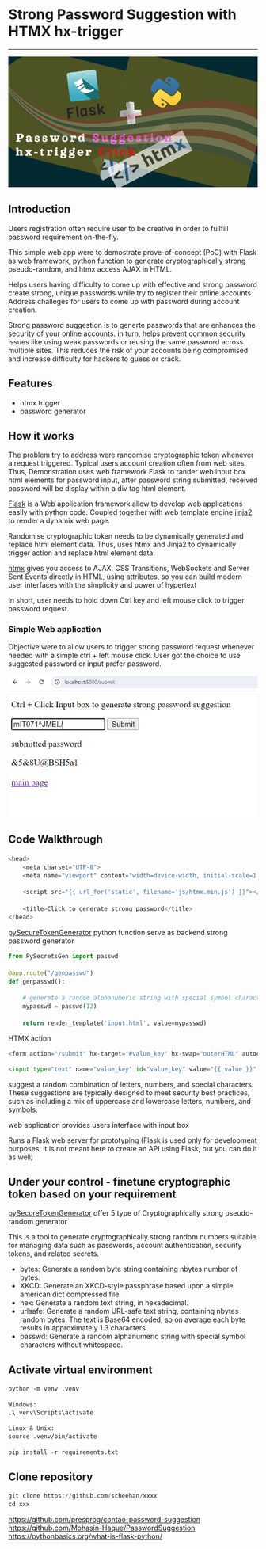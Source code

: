 # Strong Password Suggestion with HTMX hx-trigger

---

![intro](/images/htmx_password_generator.png)

## Introduction

Users registration often require user to be creative in order to fullfill password requirement on-the-fly. 

This simple web app were to demostrate prove-of-concept (PoC) with Flask as web framework, python function to generate cryptographically strong pseudo-random, and htmx access AJAX in HTML. 

Helps users having difficulty to come up with effective and strong password create strong, unique passwords while try to register their online accounts. Address challeges for users to come up with password during account creation.

Strong password suggestion is to generte passwords that are enhances the security of your online accounts. in turn, helps prevent common security issues like using weak passwords or reusing the same password across multiple sites. This reduces the risk of your accounts being compromised and increase difficulty for hackers to guess or crack.

## Features

- htmx trigger 
- password generator

## How it works

The problem try to address were randomise cryptographic token whenever a request triggered. Typical users account creation often from web sites. Thus, Demonstration uses web framework Flask to rander web input box html elements for password input, after password string submitted, received password will be display within a div tag html element.

[Flask][2] is a Web application framework allow to develop web applications easily with python code. Coupled together with web template engine [jinja2][3] to render a dynamix web page. 

Randomise cryptographic token needs to be dynamically generated and replace html element data. Thus, uses htmx and Jinja2 to dynamically trigger action and replace html element data.

[htmx][1] gives you access to AJAX, CSS Transitions, WebSockets and Server Sent Events directly in HTML, using attributes, so you can build modern user interfaces with the simplicity and power of hypertext

In short, user needs to hold down Ctrl key and left mouse click to trigger password request.

### Simple Web application

Objective were to allow users to trigger strong password request whenever needed with a simple ctrl + left mouse click. User got the choice to use suggested password or input prefer password.

![web UI](/images/web_UI_interface.png)

## Code Walkthrough

```python
<head>
    <meta charset="UTF-8">
    <meta name="viewport" content="width=device-width, initial-scale=1.0">

    <script src="{{ url_for('static', filename='js/htmx.min.js') }}"></script>

    <title>Click to generate strong password</title>
</head>
```

[pySecureTokenGenerator][4] python function serve as backend strong password generator

```python
from PySecretsGen import passwd

@app.route("/genpasswd")
def genpasswd():
    
    # generate a random alphanumeric string with special symbol characters without whitespace.  
    mypasswd = passwd(12)
    
    return render_template('input.html', value=mypasswd)
```

HTMX action

```python
<form action="/submit" hx-target="#value_key" hx-swap="outerHTML" autocomplete="off" method="post" >

```

```python
<input type="text" name="value_key" id="value_key" value="{{ value }}" hx-get="/genpasswd" hx-trigger="click[ctrlKey] delay:1s" hx-swap="outerHTML" hx-params="not value_key"/>

```



suggest a random combination of letters, numbers, and special characters. These suggestions are typically designed to meet security best practices, such as including a mix of uppercase and lowercase letters, numbers, and symbols.

web application provides users interface with input box 

Runs a Flask web server for prototyping (Flask is used only for development purposes, it is not meant here to create an API using Flask, but you can do it as well)

## Under your control - finetune cryptographic token based on your requirement

[pySecureTokenGenerator][4] offer 5 type of Cryptographically strong pseudo-random generator

This is a tool to generate cryptographically strong random numbers suitable for managing data such as passwords, account authentication, security tokens, and related secrets.

- bytes: Generate a random byte string containing nbytes number of bytes.
- XKCD: Generate an XKCD-style passphrase based upon a simple american dict compressed file.
- hex: Generate a random text string, in hexadecimal.
- urlsafe: Generate a random URL-safe text string, containing nbytes random bytes. The text is Base64 encoded, so on average each byte results in approximately 1.3 characters.
- passwd: Generate a random alphanumeric string with special symbol characters without whitespace.

## Activate virtual environment

```
python -m venv .venv

Windows:
.\.venv\Scripts\activate

Linux & Unix:
source .venv/bin/activate

pip install -r requirements.txt

```
## Clone repository
```python
git clone https://github.com/scheehan/xxxx
cd xxx
```

[1]: https://htmx.org/
[2]: https://flask.palletsprojects.com/en/3.0.x/
[3]: https://jinja.palletsprojects.com/en/3.1.x/
[4]: https://github.com/scheehan/pySecureTokenGenerator

https://github.com/presprog/contao-password-suggestion
https://github.com/Mohasin-Haque/PasswordSuggestion
https://pythonbasics.org/what-is-flask-python/